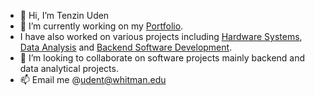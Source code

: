 - 👋 Hi, I’m Tenzin Uden
- 👀 I’m currently working on my [Portfolio](https://github.com/Tenzinyo/Portfolio).
- I have also worked on various projects including [Hardware Systems](https://github.com/Tenzinyo/Nand2Tetris-Projects), [Data Analysis](https://github.com/Tenzinyo/Data-Science-Projects) and [Backend Software Development](https://github.com/Tenzinyo/Dell-Project).
- 💞️ I’m looking to collaborate on software projects mainly backend and data analytical projects.
- 📫 Email me @udent@whitman.edu


